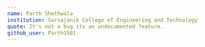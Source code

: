 ```yaml
---
name: Parth Shethwala
institution: Sarvajanik College of Engineering and Technology
quote: It's not a bug its an undocumented feature.
github_user: Parth1501
---
```

